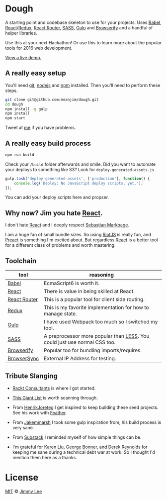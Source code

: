 # Dough

A starting point and codebase skeleton to use for your projects. Uses [Babel](https://babeljs.io/), [React](https://facebook.github.io/react/)/[Redux](http://redux.js.org/), [React Router](https://github.com/rackt/react-router), [SASS](http://sass-lang.com/), [Gulp](http://gulpjs.com/) and [Browserify](http://browserify.org/) and a handful of helper libraries.

Use this at your next Hackathon! Or use this to learn more about the popular tools for 2016 web development.

[View a live demo.](http://redux-demo.jimmyl.ee)

## A really easy setup

You'll need [git](https://git-scm.com), [nodejs](https://nodejs.org/en/) and [npm](https://docs.npmjs.com) installed. Then you'll need to perform these steps.

```sh
git clone git@github.com:meanjim/dough.git
cd dough
npm install -g gulp
npm install
npm start
```

Tweet at [me](https://www.twitter.com/meanjim) if you have problems.

## A really easy build process

```sh
npm run build
```

Check your `/build` folder afterwards and smile. Did you want to automate your deploys to something like S3? Look for `deploy-generated-assets.js`

```js
gulp.task('deploy-generated-assets', ['production'], function() {
    console.log('Deploy: No JavaScript deploy scripts, yet.');
});
```

You can add your deploy scripts here and propser.

## Why now? Jim you hate [React](https://facebook.github.io/react/).

I don't hate [React](https://facebook.github.io/react/) and I deeply respect [Sebastian Markbage](https://youtu.be/4anAwXYqLG8).

I am a huge fan of small bundle sizes. So using [RiotJS](http://riotjs.com/) is really fun, and [Preact](https://github.com/developit/preact) is something I'm excited about. But regardless [React](https://facebook.github.io/react/) is a better tool for a different class of problems and worth mastering.

## Toolchain

tool | reasoning
------ | -----------
[Babel](https://babeljs.io/) | EcmaScript6 is worth it.
[React](https://facebook.github.io/react/) | There is value in being skilled at React.
[React Router](https://github.com/rackt/react-router) | This is a popular tool for client side routing.
[Redux](http://redux.js.org/) | This is my favorite implementation for how to manage state.
[Gulp](http://gulpjs.com/) | I have used Webpack too much so I switched my tool.
[SASS](http://sass-lang.com/) | A preprocessor more popular than [LESS](http://lesscss.org/). You could just use normal CSS too.
[Browserify](http://browserify.org/) | Popular too for bundling imports/requires.
[BrowserSync](https://www.browsersync.io/) | External IP Address for testing.

## Tribute Slanging

* [Rackt Consultants](https://github.com/rackt) is where I got started.

* [This Giant List](https://github.com/xgrommx/awesome-redux) is worth scanning through.

* From [HenrikJoreteg](https://github.com/HenrikJoreteg) I get inspired to keep building these seed projects. See his work with [Feather](https://github.com/HenrikJoreteg/feather-app).

* From [Jakemmarsh](https://github.com/jakemmarsh/react-rocket-boilerplate) I took some gulp inspiration from, his build process is very sane.

* From [Substack](https://github.com/substack/react-starter-hmr) I reminded myself of how simple things can be.

* I'm grateful for [Karen Liu](http://karenliu1.github.io/), [George Bonner](https://twitter.com/georgebonnr), and [Derek Reynolds](http://drk.es/) for keeping me sane during a technical debt war at work. So I thought I'd mention them here as a thanks.

# License

[MIT](LICENSE) © [Jimmy Lee](http://jimmyl.ee)
